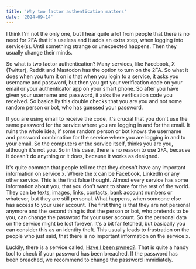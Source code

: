 ```yaml
---
title: 'Why two factor authentication matters'
date: '2024-09-14'
---
```


I think I'm not the only one, but I hear quite a lot from people that there is no need for 2FA that it's useless and it adds an extra step, when logging into service(s). Until something strange or unexpected happens. Then they usually change their minds.

So what is two factor authentication? Many services, like Facebook, X (Twitter), Reddit and Mastodon has the option to turn on the 2FA. So what it does when you turn it on is that when you login to a service, it asks you username and password, but then you got your verification code on your email or your authenticator app on your smart phone. So after you have given your username and password, it asks the verification code you received. So basicallly this double checks that you are you and not some random person or bot, who has guessed your password.

If you are using email to receive the code, it's crucial that you don't use the same password for the service where you are logging in and for the email. It ruins the whole idea, if some random person or bot knows the username and password combination for the service where you are logging in and to your email. So the computers or the service itself, thinks you are you, although it's not you. So in this case, there is no reason to use 2FA, because it doesn't do anything or it does, because it works as designed.

It's quite common that people tell me that they doesn't have any important information on service x. Where the x can be Facebook, LinkedIn or any other service. This is the first false thought. Almost every service has some information about you, that you don't want to share for the rest of the world. They can be texts, images, links, contacts, bank account numbers or whatever, but they are still personal. What happens, when someone else has access to your user account. The first thing is that they are not personal anymore and the second thing is that the person or bot, who pretends to be you, can change the password for your user account. So the personal data on the service might be lost forever. It's a bit far fetched, but basically you can consider this as an identity theft. This usually leads to frustration on the people who just said, that there is no important information on the service x.

Luckily, there is a service called, [Have I been pwned?](https://haveibeenpwned.com/). That is quite a handy tool to check if your password has been breached. If the password has been breached, we recommend to change the password immidiately.
